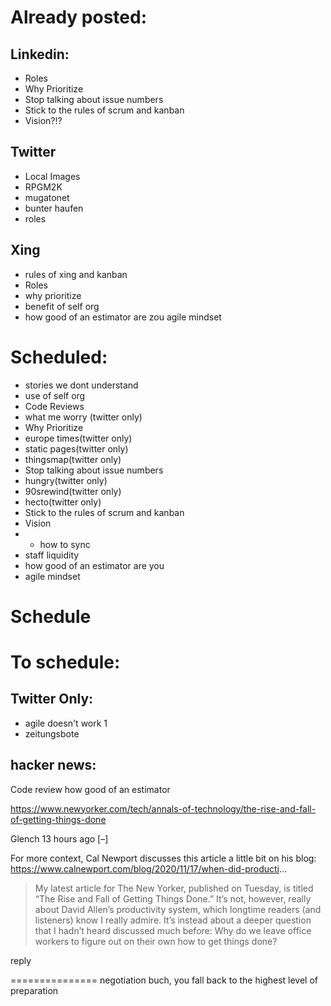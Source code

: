 # Already posted: 
## Linkedin:
- Roles
- Why Prioritize
- Stop talking about issue numbers
- Stick to the rules of scrum and kanban
- Vision?!?

## Twitter
- Local Images
- RPGM2K
-  mugatonet
- bunter haufen
- roles

## Xing
- rules of xing and kanban
- Roles
- why prioritize
- benefit of self org
- how good of an estimator are zou
 agile mindset

# Scheduled:
- stories we dont understand
- use of self org
- Code Reviews
- what me worry (twitter only)
- Why Prioritize
- europe times(twitter only)
- static pages(twitter only)
- thingsmap(twitter only)
- Stop talking about issue numbers
- hungry(twitter only)
- 90srewind(twitter only)
- hecto(twitter only)
- Stick to the rules of scrum and kanban
- Vision
- - how to sync
- staff liquidity
- how good of an estimator are you
- agile mindset

# Schedule

# To schedule:


## Twitter Only: 
- agile doesn't work 1 
- zeitungsbote

## hacker news:
Code review
how good of an estimator


https://www.newyorker.com/tech/annals-of-technology/the-rise-and-fall-of-getting-things-done

	
Glench 13 hours ago [–]

For more context, Cal Newport discusses this article a little bit on his blog: https://www.calnewport.com/blog/2020/11/17/when-did-producti...
> My latest article for The New Yorker, published on Tuesday, is titled “The Rise and Fall of Getting Things Done.” It’s not, however, really about David Allen’s productivity system, which longtime readers (and listeners) know I really admire. It’s instead about a deeper question that I hadn’t heard discussed much before: Why do we leave office workers to figure out on their own how to get things done?

reply

===============
negotiation buch, you fall back to the highest level of preparation